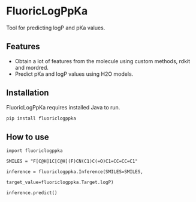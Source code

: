 # FluoricLogPpKa
Tool for predicting logP and pKa values.
## Features

- Obtain a lot of features from the molecule using custom methods, rdkit and mordred.
- Predict pKa and logP values using H2O models.

## Installation

FluoricLogPpKa requires installed Java to run.

```sh
pip install fluoriclogppka
```
## How to use

```
import fluoriclogppka

SMILES = "F[C@H]1C[C@H](F)CN(C1)C(=O)C1=CC=CC=C1"

inference = fluoriclogppka.Inference(SMILES=SMILES,
                                     target_value=fluoriclogppka.Target.logP)
    
inference.predict()
```
